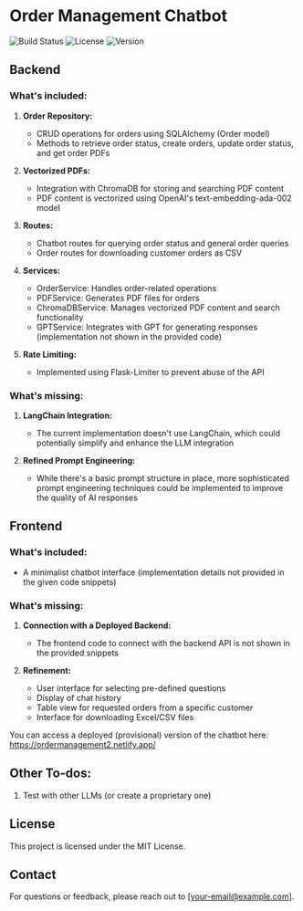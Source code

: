 # Order Management Chatbot

![Build Status](https://img.shields.io/badge/build-passing-brightgreen)
![License](https://img.shields.io/badge/license-MIT-blue)
![Version](https://img.shields.io/badge/version-1.0.0-orange)

## Backend

### What's included:

1. **Order Repository:**

   - CRUD operations for orders using SQLAlchemy (Order model)
   - Methods to retrieve order status, create orders, update order status, and get order PDFs

2. **Vectorized PDFs:**

   - Integration with ChromaDB for storing and searching PDF content
   - PDF content is vectorized using OpenAI's text-embedding-ada-002 model

3. **Routes:**

   - Chatbot routes for querying order status and general order queries
   - Order routes for downloading customer orders as CSV

4. **Services:**

   - OrderService: Handles order-related operations
   - PDFService: Generates PDF files for orders
   - ChromaDBService: Manages vectorized PDF content and search functionality
   - GPTService: Integrates with GPT for generating responses (implementation not shown in the provided code)

5. **Rate Limiting:**
   - Implemented using Flask-Limiter to prevent abuse of the API

### What's missing:

1. **LangChain Integration:**

   - The current implementation doesn't use LangChain, which could potentially simplify and enhance the LLM integration

2. **Refined Prompt Engineering:**
   - While there's a basic prompt structure in place, more sophisticated prompt engineering techniques could be implemented to improve the quality of AI responses

## Frontend

### What's included:

- A minimalist chatbot interface (implementation details not provided in the given code snippets)

### What's missing:

1. **Connection with a Deployed Backend:**

   - The frontend code to connect with the backend API is not shown in the provided snippets

2. **Refinement:**
   - User interface for selecting pre-defined questions
   - Display of chat history
   - Table view for requested orders from a specific customer
   - Interface for downloading Excel/CSV files

You can access a deployed (provisional) version of the chatbot here: https://ordermanagement2.netlify.app/

## Other To-dos:

1. Test with other LLMs (or create a proprietary one)

## License

This project is licensed under the MIT License.

## Contact

For questions or feedback, please reach out to [your-email@example.com].
